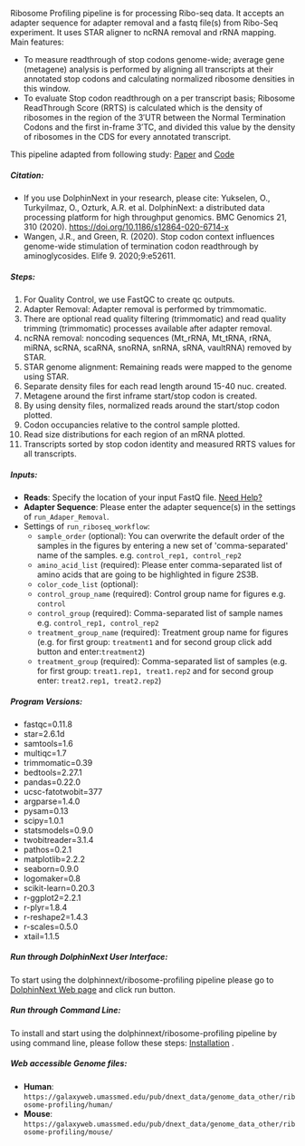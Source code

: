 Ribosome Profiling pipeline is for processing Ribo-seq data. It accepts an adapter sequence for adapter removal and a fastq file(s) from Ribo-Seq experiment. 
It uses STAR aligner to ncRNA removal and rRNA mapping. Main features:
* To measure readthrough of stop codons genome-wide; average gene (metagene) analysis is performed by aligning all transcripts at their annotated stop codons and calculating normalized ribosome densities in this window.
* To evaluate Stop codon readthrough on a per transcript basis; Ribosome ReadThrough Score (RRTS) is calculated which is the density of ribosomes in the region 
of the 3′UTR between the Normal Termination Codons and the first in-frame 3′TC, and divided this value by the density of ribosomes in the CDS for every annotated 
transcript.

This pipeline adapted from following study: <a class="link-underline" href="https://elifesciences.org/articles/52611" target="_blank">Paper</a>  and <a class="link-underline" href="https://github.com/jrw24/G418_readthrough" target="_blank">Code</a> 


##### Citation:

* If you use DolphinNext in your research, please cite: 
Yukselen, O., Turkyilmaz, O., Ozturk, A.R. et al. DolphinNext: a distributed data processing platform for high throughput genomics. BMC Genomics 21, 310 (2020). https://doi.org/10.1186/s12864-020-6714-x
* Wangen, J.R., and Green, R. (2020). Stop codon context influences genome-wide stimulation of termination codon readthrough by aminoglycosides. Elife 9. 2020;9:e52611.

##### Steps:

1. For Quality Control, we use FastQC to create qc outputs. 
2. Adapter Removal: Adapter removal is performed by trimmomatic.
3. There are optional read quality filtering (trimmomatic) and read quality trimming (trimmomatic) processes available after adapter removal. 
5. ncRNA removal: noncoding sequences (Mt_rRNA, Mt_tRNA, rRNA, miRNA, scRNA, scaRNA, snoRNA, snRNA, sRNA, vaultRNA) removed by STAR.
6. STAR genome alignment: Remaining reads were mapped to the genome using STAR.
7. Separate density files for each read length around 15-40 nuc. created.
8. Metagene around the first inframe start/stop codon is created.
9. By using density files, normalized reads around the start/stop codon plotted.
10. Codon occupancies relative to the control sample plotted.
11. Read size distributions for each region of an mRNA plotted.
12. Transcripts sorted by stop codon identity and measured RRTS values for all transcripts.

##### Inputs:

* **Reads**: Specify the location of your input FastQ file. <a class="link-underline" href="https://dolphinnext.readthedocs.io/en/latest/dolphinNext/quick.html#adding-files" target="_blank">Need Help?</a>
* **Adapter Sequence**: Please enter the adapter sequence(s) in the settings of `run_Adaper_Removal`.
* Settings of `run_riboseq_workflow`: 
	- `sample_order` (optional): You can overwrite the default order of the samples in the figures by entering a new set of 'comma-separated' name of the samples. e.g. `control_rep1, control_rep2`
	- `amino_acid_list` (required): Please enter comma-separated list of amino acids that are going to be highlighted in figure 2S3B.
	- `color_code_list` (optional): 
	- `control_group_name`  (required): Control group name for figures  e.g. `control`
	- `control_group` (required): Comma-separated list of sample names e.g. `control_rep1, control_rep2`
	- `treatment_group_name`  (required): Treatment group name for figures (e.g. for first group: `treatment1` and for second group click add button and enter:`treatment2`)
	- `treatment_group` (required): Comma-separated list of samples (e.g. for first group: `treat1.rep1, treat1.rep2` and for second group enter: `treat2.rep1, treat2.rep2`)

##### Program Versions:
  - fastqc=0.11.8
  - star=2.6.1d 
  - samtools=1.6
  - multiqc=1.7
  - trimmomatic=0.39
  - bedtools=2.27.1
  - pandas=0.22.0
  - ucsc-fatotwobit=377
  - argparse=1.4.0
  - pysam=0.13
  - scipy=1.0.1
  - statsmodels=0.9.0
  - twobitreader=3.1.4
  - pathos=0.2.1
  - matplotlib=2.2.2
  - seaborn=0.9.0
  - logomaker=0.8
  - scikit-learn=0.20.3
  - r-ggplot2=2.2.1
  - r-plyr=1.8.4
  - r-reshape2=1.4.3
  - r-scales=0.5.0
  - xtail=1.1.5

##### Run through DolphinNext User Interface:

To start using the dolphinnext/ribosome-profiling pipeline please go to <a class="link-underline" href="https://dolphinnext.umassmed.edu/index.php?np=1&id=688" target="_blank">DolphinNext Web page</a> and click run button.

##### Run through Command Line:

To install and start using the dolphinnext/ribosome-profiling pipeline by using command line, please follow these steps: <a class="link-underline" href="https://github.com/dolphinnext/ribosome-profiling/blob/1.0/docs/local.md" target="_blank">Installation</a> .

##### Web accessible Genome files:

* **Human**: `https://galaxyweb.umassmed.edu/pub/dnext_data/genome_data_other/ribosome-profiling/human/`
* **Mouse**: `https://galaxyweb.umassmed.edu/pub/dnext_data/genome_data_other/ribosome-profiling/mouse/`
